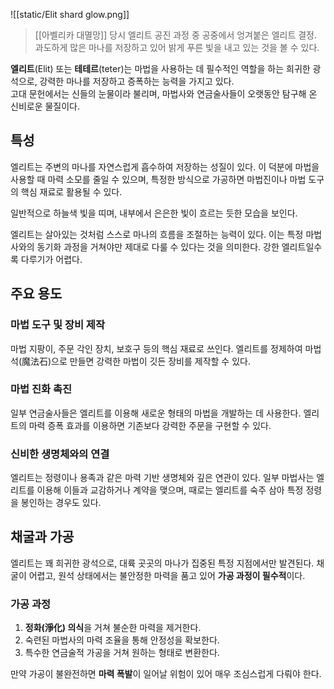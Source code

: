 ![[static/Elit shard glow.png]]
> [[아벨리카 대멸망]] 당시 엘리트 공진 과정 중 공중에서 엉겨붙은 엘리트 결정. 
> 과도하게 많은 마나를 저장하고 있어 밝게 푸른 빛을 내고 있는 것을 볼 수 있다.

**엘리트**(Elit) 또는 **테테르**(teter)는 마법을 사용하는 데 필수적인 역할을 하는 희귀한 광석으로, 강력한 마나를 저장하고 증폭하는 능력을 가지고 있다.  
고대 문헌에서는 신들의 눈물이라 불리며, 마법사와 연금술사들이 오랫동안 탐구해 온 신비로운 물질이다.

## 특성

엘리트는 주변의 마나를 자연스럽게 흡수하여 저장하는 성질이 있다. 이 덕분에 마법을 사용할 때 마력 소모를 줄일 수 있으며, 특정한 방식으로 가공하면 마법진이나 마법 도구의 핵심 재료로 활용될 수 있다.

일반적으로 하늘색 빛을 띠며, 내부에서 은은한 빛이 흐르는 듯한 모습을 보인다.

엘리트는 살아있는 것처럼 스스로 마나의 흐름을 조절하는 능력이 있다. 이는 특정 마법사와의 동기화 과정을 거쳐야만 제대로 다룰 수 있다는 것을 의미한다. 강한 엘리트일수록 다루기가 어렵다.

## 주요 용도

### 마법 도구 및 장비 제작
마법 지팡이, 주문 각인 장치, 보호구 등의 핵심 재료로 쓰인다. 엘리트를 정제하여 마법석(魔法石)으로 만들면 강력한 마법이 깃든 장비를 제작할 수 있다.

### 마법 진화 촉진
일부 연금술사들은 엘리트를 이용해 새로운 형태의 마법을 개발하는 데 사용한다. 엘리트의 마력 증폭 효과를 이용하면 기존보다 강력한 주문을 구현할 수 있다.

### 신비한 생명체와의 연결
엘리트는 정령이나 용족과 같은 마력 기반 생명체와 깊은 연관이 있다. 일부 마법사는 엘리트를 이용해 이들과 교감하거나 계약을 맺으며, 때로는 엘리트를 숙주 삼아 특정 정령을 봉인하는 경우도 있다.

## 채굴과 가공

엘리트는 꽤 희귀한 광석으로, 대륙 곳곳의 마나가 집중된 특정 지점에서만 발견된다. 채굴이 어렵고, 원석 상태에서는 불안정한 마력을 품고 있어 **가공 과정이 필수적**이다.

### 가공 과정
1. **정화(淨化) 의식**을 거쳐 불순한 마력을 제거한다.  
2. 숙련된 마법사의 마력 조율을 통해 안정성을 확보한다.  
3. 특수한 연금술적 가공을 거쳐 원하는 형태로 변환한다.

만약 가공이 불완전하면 **마력 폭발**이 일어날 위험이 있어 매우 조심스럽게 다뤄야 한다.